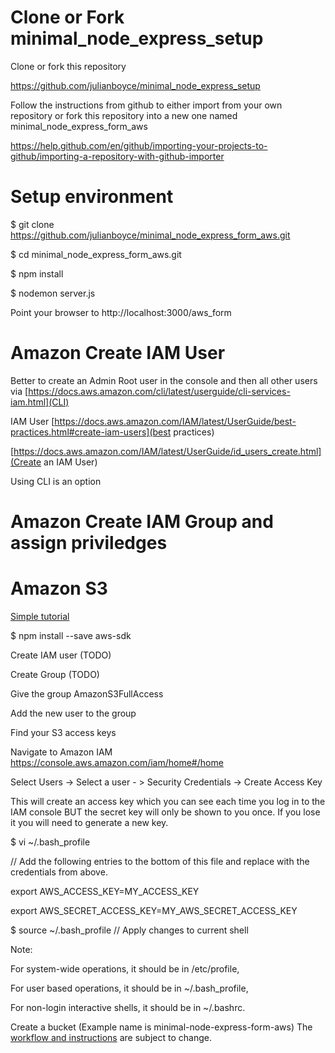 Clone or Fork minimal_node_express_setup
================================
Clone or fork this repository

https://github.com/julianboyce/minimal_node_express_setup

Follow the instructions from github to either import from your own repository or fork this repository into a new one named minimal_node_express_form_aws

https://help.github.com/en/github/importing-your-projects-to-github/importing-a-repository-with-github-importer

Setup environment
================================

$ git clone https://github.com/julianboyce/minimal_node_express_form_aws.git

$ cd minimal_node_express_form_aws.git

$ npm install

$ nodemon server.js

Point your browser to http://localhost:3000/aws_form

Amazon Create IAM User
================================

Better to create an Admin Root user in the console and then all other users via [https://docs.aws.amazon.com/cli/latest/userguide/cli-services-iam.html](CLI)

IAM User [https://docs.aws.amazon.com/IAM/latest/UserGuide/best-practices.html#create-iam-users](best practices)

[https://docs.aws.amazon.com/IAM/latest/UserGuide/id_users_create.html](Create an IAM User)


Using CLI is an option

Amazon Create IAM Group and assign priviledges
================================

Amazon S3
================================

[Simple tutorial](https://www.zeolearn.com/magazine/uploading-files-to-aws-s3-using-nodejs)

$ npm install --save aws-sdk

Create IAM user (TODO)

Create Group (TODO)

Give the group AmazonS3FullAccess

Add the new user to the group

Find your S3 access keys

Navigate to Amazon IAM
https://console.aws.amazon.com/iam/home#/home

Select Users -> Select a user - > Security Credentials -> Create Access Key

This will create an access key which you can see each time you log in to the IAM console BUT the secret key will only be shown to you once.  If you lose it you will need to generate a new key.

$ vi ~/.bash_profile

// Add the following entries to the bottom of this file and replace with the credentials from above.

export AWS_ACCESS_KEY=MY_ACCESS_KEY

export AWS_SECRET_ACCESS_KEY=MY_AWS_SECRET_ACCESS_KEY

$ source ~/.bash_profile // Apply changes to current shell

Note:

For system-wide operations, it should be in /etc/profile,

For user based operations, it should be in ~/.bash_profile,

For non-login interactive shells, it should be in ~/.bashrc.

Create a bucket (Example name is minimal-node-express-form-aws) The [workflow and instructions](https://docs.aws.amazon.com/AmazonS3/latest/gsg/GetStartedWithS3.html) are subject to change.

